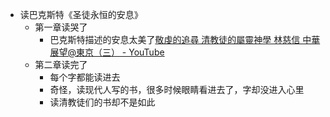- 读巴克斯特《圣徒永恒的安息》
    - 第一章读哭了
        - 巴克斯特描述的安息太美了[敬虔的追尋 清教徒的屬靈神學 林慈信 中華展望@東京（三） - YouTube](https://www.youtube.com/watch?v=fqWVAiBChoE)
    - 第二章读完了
        - 每个字都能读进去
        - 奇怪，读现代人写的书，很多时候眼睛看进去了，字却没进入心里
        - 读清教徒们的书却不是如此
